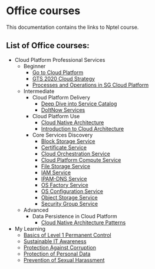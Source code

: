 # Office courses

This documentation contains the links to Nptel course.

## List of Office courses:

*  Cloud Platform Professional Services
    *   Beginner
        *   [Go to Cloud Platform](cloudPlatformProfessionalServices/beginner/goToCloudPlatform.md)
        *   [GTS 2020 Cloud Strategy](cloudPlatformProfessionalServices/beginner/gts2020CloudStrategy.md)
        *   [Processes and Operations in SG Cloud Platform](cloudPlatformProfessionalServices/beginner/processesAndOperationsInSG.md)
    *   Intermediate
        *   Cloud Platform Delivery
            *   [Deep Dive into Service Catalog](cloudPlatformProfessionalServices/intermediate/cloudPlatformDelivery/deepDiveIntoServiceCatalog.md)
            *   [DoItNow Services](cloudPlatformProfessionalServices/intermediate/cloudPlatformDelivery/doItNowService.md)
        *   Cloud Platform Use
            *   [Cloud Native Architecture](cloudPlatformProfessionalServices/intermediate/cloudPlatformUse/cloudNativeArchitecture.md)
            *   [Introduction to Cloud Architecture](cloudPlatformProfessionalServices/intermediate/cloudPlatformUse/introductionToCloudArchitecture.md)
        *   Core Services Discovery
            *   [Block Storage Service](cloudPlatformProfessionalServices/intermediate/coreServicesDiscovery/blockStorageService.md)
            *   [Certificate Service](cloudPlatformProfessionalServices/intermediate/coreServicesDiscovery/certificateService.md)
            *   [Cloud Orchestration Service](cloudPlatformProfessionalServices/intermediate/coreServicesDiscovery/cloudOrchestrationService.md)
            *   [Cloud Platform Compute Service](cloudPlatformProfessionalServices/intermediate/coreServicesDiscovery/cloudPlatformComputeService.md)
            *   [File Storage Service](cloudPlatformProfessionalServices/intermediate/coreServicesDiscovery/fileStorageService.md)
            *   [IAM Service](cloudPlatformProfessionalServices/intermediate/coreServicesDiscovery/IAMService.md)
            *   [IPAM-DNS Service](cloudPlatformProfessionalServices/intermediate/coreServicesDiscovery/IPAM_DNSService.md)
            *   [OS Factory Service](cloudPlatformProfessionalServices/intermediate/coreServicesDiscovery/OSFactoryService.md)
            *   [OS Configuration Service](cloudPlatformProfessionalServices/intermediate/coreServicesDiscovery/OSConfigurationService.md)
            *   [Object Storage Service](cloudPlatformProfessionalServices/intermediate/coreServicesDiscovery/objectStorageService.md)
            *   [Security Group Service](cloudPlatformProfessionalServices/intermediate/coreServicesDiscovery/securityGroupService.md)
    *   Advanced
        *   Data Persistence in Cloud Platform
            *   [Cloud Native Architecture Patterns](cloudPlatformProfessionalServices/advanced/dataPersistenceInCloudPlatform/cloudNativeArchitecturesPatterns.md)
*   My Learning
    *   [Basics of Level 1 Permanent Control](myLearning/bascisOfLevel1PermanentControl.md)
    *   [Sustainable IT Awareness](myLearning/sustainableITAwareness.md)
    *   [Protection Against Corruption](myLearning/fightAgainstCorruption.md)
    *   [Protection of Personal Data](myLearning/protectionOfPersonalData.md)
    *   [Prevention of Sexual Harassment](myLearning/preventionOfSexualHarassment.md)